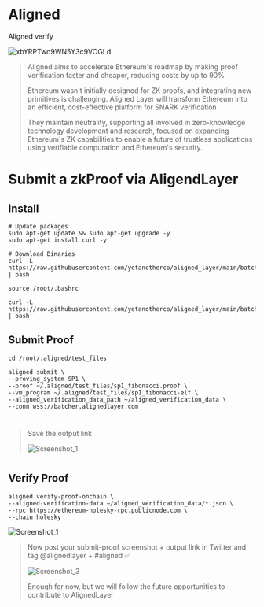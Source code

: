 # Aligned
Aligned verify

![xbYRPTwo9WN5Y3c9VOGLd](https://github.com/0xmoei/alignedlayer-testnet/assets/90371338/de340f64-6873-4171-b608-d7027e61eef0)

> Aligned aims to accelerate Ethereum's roadmap by making proof verification faster and cheaper, reducing costs by up to 90%
>
> Ethereum wasn't initially designed for ZK proofs, and integrating new primitives is challenging. Aligned Layer will transform Ethereum into an efficient, cost-effective platform for SNARK verification
>
> They maintain neutrality, supporting all involved in zero-knowledge technology development and research, focused on expanding Ethereum's ZK capabilities to enable a future of trustless applications using verifiable computation and Ethereum's security.


# Submit a zkProof via AligendLayer

## Install
```console
# Update packages
sudo apt-get update && sudo apt-get upgrade -y
sudo apt-get install curl -y

# Download Binaries
curl -L https://raw.githubusercontent.com/yetanotherco/aligned_layer/main/batcher/aligned/install_aligned.sh | bash

source /root/.bashrc

curl -L https://raw.githubusercontent.com/yetanotherco/aligned_layer/main/batcher/aligned/get_proof_test_files.sh | bash
```

## Submit Proof
```console
cd /root/.aligned/test_files

aligned submit \
--proving_system SP1 \
--proof ~/.aligned/test_files/sp1_fibonacci.proof \
--vm_program ~/.aligned/test_files/sp1_fibonacci-elf \
--aligned_verification_data_path ~/aligned_verification_data \
--conn wss://batcher.alignedlayer.com
```

#

> Save the output link
>
> ![Screenshot_1](https://github.com/0xmoei/alignedlayer-testnet/assets/90371338/fecc9c64-8332-4cc7-a29d-5e0f5d1093e1)

#

## Verify Proof
```console
aligned verify-proof-onchain \
--aligned-verification-data ~/aligned_verification_data/*.json \
--rpc https://ethereum-holesky-rpc.publicnode.com \
--chain holesky
```
![Screenshot_1](https://github.com/0xmoei/alignedlayer-testnet/assets/90371338/42d31743-b464-45c5-a02e-aed31f6dbd75)


> Now post your submit-proof screenshot + output link in Twitter and tag @alignedlayer + #aligned ✅
>
> ![Screenshot_3](https://github.com/0xmoei/alignedlayer-testnet/assets/90371338/88d7b164-182d-4d89-b324-5e1025ae9a93)
>
> Enough for now, but we will follow the future opportunities to contribute to AlignedLayer


